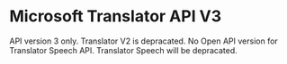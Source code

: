 # Microsoft Translator API V3
API version 3 only. Translator V2 is depracated.
No Open API version for Translator Speech API. Translator Speech will be depracated.

